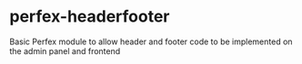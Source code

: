 # perfex-headerfooter
Basic Perfex module to allow header and footer code to be implemented on the admin panel and frontend
